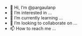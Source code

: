 - 👋 Hi, I’m @pargaulanp
- 👀 I’m interested in ...
- 🌱 I’m currently learning ...
- 💞️ I’m looking to collaborate on ...
- 📫 How to reach me ...

<!---
pargaulanp/pargaulanp is a ✨ special ✨ repository because its `README.md` (this file) appears on your GitHub profile.
You can click the Preview link to take a look at your changes.
--->
